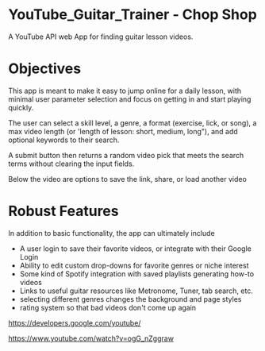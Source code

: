 # YouTube_Guitar_Trainer - Chop Shop
A YouTube API web App for finding guitar lesson videos.

# Objectives
This app is meant to make it easy to jump online for a daily lesson, with minimal user parameter selection and focus on getting in and start playing quickly. 

The user can select a skill level, a genre, a format (exercise, lick, or song), a max video length (or 'length of lesson: short, medium, long"), and add optional keywords to their search.

A submit button then returns a random video pick that meets the search terms without clearing the input fields.

Below the video are options to save the link, share, or load another video

# Robust Features
In addition to basic functionality, the app can ultimately include
* A user login to save their favorite videos, or integrate with their Google Login
* Ability to edit custom drop-downs for favorite genres or niche interest
* Some kind of Spotify integration with saved playlists generating how-to videos
* Links to useful guitar resources like Metronome, Tuner, tab search, etc.
* selecting different genres changes the background and page styles
* rating system so that bad videos don't come up again

https://developers.google.com/youtube/

https://www.youtube.com/watch?v=ogG_nZggraw
